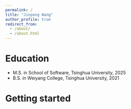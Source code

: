 ```yaml
---
permalink: /
title: "Jinpeng Wang"
author_profile: true
redirect_from: 
  - /about/
  - /about.html
---
```


Education
======
* M.S. in School of Software, Tsinghua University, 2025
* B.S. in Weiyang College, Tsinghua University, 2021

Getting started
======
